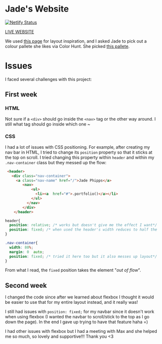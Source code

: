 <!-- headings -->
<!-- # Heading 1 
## gives h2
### gives heading 3 etc -->

# Jade's Website

[![Netlify Status](https://api.netlify.com/api/v1/badges/891e650f-8f94-42fd-863d-191c6c79bc4f/deploy-status)](https://app.netlify.com/sites/jadephipps/deploys)

[LIVE WEBSITE](https://rpssoc.netlify.app/)


We used [this page](https://manparvesh.com/ "web template") for layout inspiration, and I asked Jade to pick out a colour pallete she likes via Color Hunt. She picked [this pallete](https://colorhunt.co/palette/264477 "Color Hunt pallete").

# Issues
I faced several challenges with this project:

## First week
### HTML
Not sure if a `<div>` should go inside the `<nav>` tag or the other way around. I still what tag should go inside which one ~

### CSS
I had a lot of issues with CSS positioning. For example, after creating my nav bar in HTML, I tried to change its `position` property so that it sticks at the top on scroll. I tried changing this property within `header` and within my `.nav-container` class but they messed up the flow: 

```html
 <header>
   <div class="nav-container">
     <a class="nav-name" href="/">Jade Phipps</a>
        <nav>
            <ul>
              <li><a  href="#">.portfolio()</a></li>
            </ul>
          </nav>
        </div>
    </header>
```

```CSS
header{
  position: relative; /* works but doesn't give me the effect I want*/
  position: fixed; /* when used the header's width reduces to half the screen to the left */
}

.nav-container{
  width: 80%;
  margin: 0  auto;
  position: fixed; /* tried it here too but it also messes up layout*/
}
```
From what I read, the `fixed` position takes the element "*out of flow*".

## Second week

I changed the code since after we learned about flexbox I thought it would be easier to use that for my entire layout instead, and it really was! 

I still had issues with `position: fixed;` for my navbar since it doesn't work when using flexbox (I wanted the navbar to scroll/stick to the top as I go down the page). In the end I gave up trying to have that feature haha =)

I  had other issues  with flexbox but I had a meeting with Max and she helped me so much, so lovely and supportive!!! Thank you <3 



